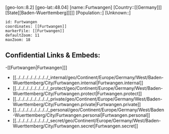 ﻿---
location: [48.04,8.2]
mapzoom: [7,12] 
mapmarker: city 
type: City
tags:
- geo/City


SpocWebEntityId: 30312
isDeleted: false
confidential: public

---
[geo-lon::8.2]
[geo-lat::48.04]
[name::Furtwangen]
[Country::[[Germany]]]
[State[[Baden-Wuerttemberg]]]]]
[Population::]
[Unknown::]


```leaflet
id: Furtwangen
coordinates: [[Furtwangen]]
markerFile: [[Furtwangen]]
defaultZoom: 11 
maxZoom: 18
```


## Confidential Links & Embeds: 
-[[Furtwangen|Furtwangen]]] 
- [[../../../../../../../../_internal/geo/Continent/Europe/Germany/West/Baden-Wuerttemberg/City/Furtwangen.internal|Furtwangen.internal]] 
- [[../../../../../../../../_protect/geo/Continent/Europe/Germany/West/Baden-Wuerttemberg/City/Furtwangen.protect|Furtwangen.protect]] 
- [[../../../../../../../../_private/geo/Continent/Europe/Germany/West/Baden-Wuerttemberg/City/Furtwangen.private|Furtwangen.private]] 
- [[../../../../../../../../_personal/geo/Continent/Europe/Germany/West/Baden-Wuerttemberg/City/Furtwangen.personal|Furtwangen.personal]] 
- [[../../../../../../../../_secret/geo/Continent/Europe/Germany/West/Baden-Wuerttemberg/City/Furtwangen.secret|Furtwangen.secret]] 
